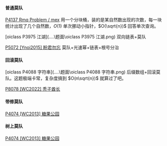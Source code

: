 #### 普通莫队

[P4137 Rmq Problem / mex](https://www.luogu.com.cn/problem/P4137) 用一个分块桶，装的是某自然数出现的次数，每一块统计出现了几个自然数，$O(1)$ 单次挪动小指针，$O(\sqrt{n})$ 回答单次查询。

[oiclass P3975 江湖](..\..\题面\oiclass P3975 江湖.png) 双向链表+莫队

[P5072 [Ynoi2015] 盼君勿忘](https://www.luogu.com.cn/problem/P5072) 莫队+光速幂+链表+根号分治

#### 回滚莫队

[oiclass P4088 字符串](..\..\题面\oiclass P4088 字符串.png) 后缀数组+回滚莫队。这题极端卡常，复杂度搞到 $O(n\sqrt{n})$ 就算过了吧。

[P8078 [WC2022] 秃子酋长](https://www.luogu.com.cn/problem/P8078)

#### 带修莫队

[P4074 [WC2013] 糖果公园](https://www.luogu.com.cn/problem/P4074) 

#### 树上莫队

[P4074 [WC2013] 糖果公园](https://www.luogu.com.cn/problem/P4074) 

